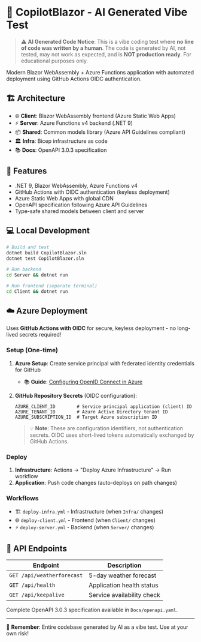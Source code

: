 # 🤖 CopilotBlazor - AI Generated Vibe Test

> ⚠️ **AI Generated Code Notice**: This is a vibe coding test where **no line of code was written by a human**. The code is generated by AI, not tested, may not work as expected, and is **NOT production ready**. For educational purposes only.

Modern Blazor WebAssembly + Azure Functions application with automated deployment using GitHub Actions OIDC authentication.

## 🏗️ Architecture

- 🌐 **Client**: Blazor WebAssembly frontend (Azure Static Web Apps)
- ⚡ **Server**: Azure Functions v4 backend (.NET 9) 
- 📦 **Shared**: Common models library (Azure API Guidelines compliant)
- 🏛️ **Infra**: Bicep infrastructure as code
- 📚 **Docs**: OpenAPI 3.0.3 specification

## 🚀 Features

- .NET 9, Blazor WebAssembly, Azure Functions v4
- GitHub Actions with OIDC authentication (keyless deployment)
- Azure Static Web Apps with global CDN
- OpenAPI specification following Azure API Guidelines
- Type-safe shared models between client and server

## 💻 Local Development

```bash
# Build and test
dotnet build CopilotBlazor.sln
dotnet test CopilotBlazor.sln

# Run backend
cd Server && dotnet run

# Run frontend (separate terminal)
cd Client && dotnet run
```

## ☁️ Azure Deployment

Uses **GitHub Actions with OIDC** for secure, keyless deployment - no long-lived secrets required!

### Setup (One-time)

1. **Azure Setup**: Create service principal with federated identity credentials for GitHub
   - 📚 **Guide**: [Configuring OpenID Connect in Azure](https://docs.microsoft.com/en-us/azure/developer/github/connect-from-azure)

2. **GitHub Repository Secrets** (OIDC configuration):
   ```
   AZURE_CLIENT_ID        # Service principal application (client) ID
   AZURE_TENANT_ID        # Azure Active Directory tenant ID  
   AZURE_SUBSCRIPTION_ID  # Target Azure subscription ID
   ```
   
   > 💡 **Note**: These are configuration identifiers, not authentication secrets. OIDC uses short-lived tokens automatically exchanged by GitHub Actions.

### Deploy

1. **Infrastructure**: Actions → "Deploy Azure Infrastructure" → Run workflow
2. **Application**: Push code changes (auto-deploys on path changes)

### Workflows

- 🏗️ `deploy-infra.yml` - Infrastructure (when `Infra/` changes)
- 🌐 `deploy-client.yml` - Frontend (when `Client/` changes)  
- ⚡ `deploy-server.yml` - Backend (when `Server/` changes)

## 📖 API Endpoints

| Endpoint | Description |
|----------|-------------|
| `GET /api/weatherforecast` | 5-day weather forecast |
| `GET /api/health` | Application health status |
| `GET /api/keepalive` | Service availability check |

Complete OpenAPI 3.0.3 specification available in `Docs/openapi.yaml`.

---

🤖 **Remember**: Entire codebase generated by AI as a vibe test. Use at your own risk!
